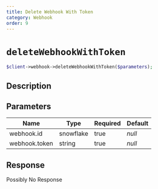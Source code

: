 ```yaml
---
title: Delete Webhook With Token
category: Webhook
order: 9
---
```


# `deleteWebhookWithToken`

```php
$client->webhook->deleteWebhookWithToken($parameters);
```

## Description



## Parameters


Name | Type | Required | Default
--- | --- | --- | ---
webhook.id | snowflake | true | *null*
webhook.token | string | true | *null*

## Response

Possibly No Response

